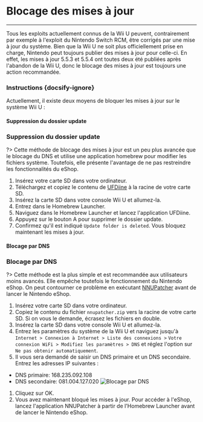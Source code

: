 # Blocage des mises à jour
---
Tous les exploits actuellement connus de la Wii U peuvent, contrairement par exemple à l'exploit du Nintendo Switch RCM, être corrigés par une mise à jour du système. Bien que la Wii U ne soit plus officiellement prise en charge, Nintendo peut toujours publier des mises à jour pour celle-ci. En effet, les mises à jour 5.5.3 et 5.5.4 ont toutes deux été publiées après l'abandon de la Wii U, donc le blocage des mises à jour est toujours une action recommandée.

### Instructions {docsify-ignore}

Actuellement, il existe deux moyens de bloquer les mises à jour sur le système Wii U :
<!-- tabs:start -->

#### **Suppression du dossier update**

### Suppression du dossier update

?> Cette méthode de blocage des mises à jour est un peu plus avancée que le blocage du DNS et utilise une application homebrew pour modifier les fichiers système. Toutefois, elle présente l'avantage de ne pas restreindre les fonctionnalités du eShop.
1. Insérez votre carte SD dans votre ordinateur.
1. Téléchargez et copiez le contenu de [UFDiine](https://github.com/GaryOderNichts/UFDiine/releases) à la racine de votre carte SD.
1. Insérez la carte SD dans votre console Wii U et allumez-la.
1. Entrez dans le Homebrew Launcher.
1. Naviguez dans le Homebrew Launcher et lancez l'application UFDiine.
1. Appuyez sur le bouton A pour supprimer le dossier update.
1. Confirmez qu'il est indiqué `Update folder is deleted`. Vous bloquez maintenant les mises à jour.

#### **Blocage par DNS**

### Blocage par DNS

?> Cette méthode est la plus simple et est recommandée aux utilisateurs moins avancés. Elle empêche toutefois le fonctionnement du Nintendo eShop. On peut contourner ce problème en exécutant [NNUPatcher](http://www.wiiubru.com/appstore/zips/nnupatcher.zip) avant de lancer le Nintendo eShop.
1. Insérez votre carte SD dans votre ordinateur.
1. Copiez le contenu du fichier `nnupatcher.zip` vers la racine de votre carte SD. Si on vous le demande, écrasez les fichiers en double.
1. Insérez la carte SD dans votre console Wii U et allumez-la.
1. Entrez les paramètres du système de la Wii U et naviguez jusqu'à `Internet > Connexion à Internet > Liste des connexions >` `Votre connexion WiFi > Modifiez les paramètres > DNS` et réglez l'option sur `Ne pas obtenir automatiquement`.
1. Il vous sera demandé de saisir un DNS primaire et un DNS secondaire. Entrez les adresses IP suivantes :
 - DNS primaire: 168.235.092.108
 - DNS secondaire: 081.004.127.020 <img src="docs/assets/img/DNS.png" alt="Blocage par DNS" />
1. Cliquez sur OK.
1. Vous avez maintenant bloqué les mises à jour. Pour accéder à l'eShop, lancez l'application NNUPatcher à partir de l'Homebrew Launcher avant de lancer le Nintendo eShop.

<!-- tabs:end -->
